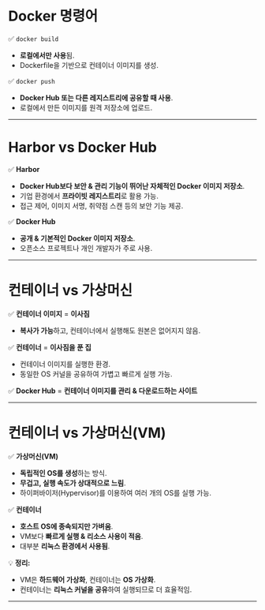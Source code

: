 # **Docker 명령어**
✅ `docker build`  
   - **로컬에서만 사용**됨.  
   - Dockerfile을 기반으로 컨테이너 이미지를 생성.  

✅ `docker push`  
   - **Docker Hub 또는 다른 레지스트리에 공유할 때 사용**.  
   - 로컬에서 만든 이미지를 원격 저장소에 업로드.  

---

# **Harbor vs Docker Hub**
✅ **Harbor**  
   - **Docker Hub보다 보안 & 관리 기능이 뛰어난 자체적인 Docker 이미지 저장소**.  
   - 기업 환경에서 **프라이빗 레지스트리**로 활용 가능.  
   - 접근 제어, 이미지 서명, 취약점 스캔 등의 보안 기능 제공.  

✅ **Docker Hub**  
   - **공개 & 기본적인 Docker 이미지 저장소**.  
   - 오픈소스 프로젝트나 개인 개발자가 주로 사용.  

---

# **컨테이너 vs 가상머신**
✅ **컨테이너 이미지** = **이사짐**  
   - **복사가 가능**하고, 컨테이너에서 실행해도 원본은 없어지지 않음.  

✅ **컨테이너** = **이사짐을 푼 집**  
   - 컨테이너 이미지를 실행한 환경.  
   - 동일한 OS 커널을 공유하여 가볍고 빠르게 실행 가능.  

✅ **Docker Hub** = **컨테이너 이미지를 관리 & 다운로드하는 사이트**  

---

# **컨테이너 vs 가상머신(VM)**
✅ **가상머신(VM)**
- **독립적인 OS를 생성**하는 방식.  
- **무겁고, 실행 속도가 상대적으로 느림**.  
- 하이퍼바이저(Hypervisor)를 이용하여 여러 개의 OS를 실행 가능.  

✅ **컨테이너**
- **호스트 OS에 종속되지만 가벼움**.  
- VM보다 **빠르게 실행 & 리소스 사용이 적음**.  
- 대부분 **리눅스 환경에서 사용됨**.  

💡 **정리:**  
- VM은 **하드웨어 가상화**, 컨테이너는 **OS 가상화**.  
- 컨테이너는 **리눅스 커널을 공유**하여 실행되므로 더 효율적임.  

---
